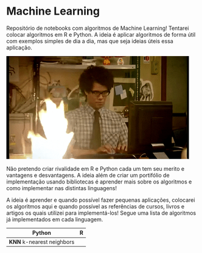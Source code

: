 # Machine Learning
Repositório de notebooks com algoritmos de Machine Learning! Tentarei colocar algoritmos em R e Python.
A ideia é aplicar algoritmos de forma útil com exemplos simples de dia a dia, mas que seja ideias úteis essa aplicação.

![](machinelearning.gif)


Não pretendo criar rivalidade em R e Python cada um tem seu merito e vantagens e desvantagens. A ideia além de criar um portifólio de implementação usando bibliotecas é aprender mais sobre os algoritmos e como implementar nas distintas linguagens!


A ideia é aprender e quando possível fazer pequenas aplicações, colocarei os algoritmos aqui e quando possível as referências de cursos, livros e artigos os quais utilizei para implementá-los! Segue uma lista de algoritmos já implementados em cada linguagem.


Python   | R
---------| ------
**KNN**  k-nearest neighbors      | 

